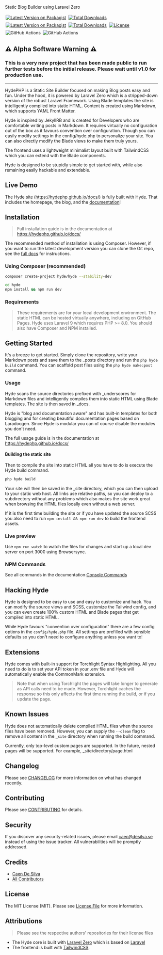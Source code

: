 Static Blog Builder using Laravel Zero

<!-- Now 400 Commits! -->

<p>
    <a href="https://packagist.org/packages/hyde/hyde"><img style="display: inline; margin: 4px 2px;" src="https://img.shields.io/packagist/v/hyde/hyde" alt="Latest Version on Packagist"></a>
    <a href="https://packagist.org/packages/hyde/hyde"><img style="display: inline; margin: 4px 2px;" src="https://img.shields.io/packagist/dt/hyde/hyde" alt="Total Downloads"></a>
    <a href="https://packagist.org/packages/hyde/framework"><img style="display: inline; margin: 4px 2px;" src="https://img.shields.io/packagist/v/hyde/framework" alt="Latest Version on Packagist"></a>
    <a href="https://packagist.org/packages/hyde/framework"><img style="display: inline; margin: 4px 2px;" src="https://img.shields.io/packagist/dt/hyde/framework" alt="Total Downloads"></a>
    <a href="https://github.com/hydephp/hyde/blob/master/LICENSE.md"><img style="display: inline; margin: 4px 2px;" src="https://img.shields.io/github/license/hydephp/hyde" alt="License"></a>
    <img style="display: inline; margin: 4px 2px;" src="https://github.com/hydephp/hyde/actions/workflows/tests.yml/badge.svg" alt="GitHub Actions">
    <img style="display: inline; margin: 4px 2px;" src="https://github.com/hydephp/hyde/actions/workflows/codeql-analysis.yml/badge.svg" alt="GitHub Actions">
</p>

## ⚠ Alpha Software Warning ⚠
### This is a very new project that has been made public to run further tests before the initial release. Please wait until v1.0 for production use.
---

HydePHP is a Static Site Builder focused on making Blog posts easy and fun. Under the hood, it is powered by Laravel Zero which is a stripped-down version of the robust Laravel Framework. Using Blade templates the site is intelligently compiled into static HTML. Content is created using Markdown, which supports YAML Front Matter.

Hyde is inspired by JekyllRB and is created for Developers who are comfortable writing posts in Markdown. It requires virtually no configuration out of the box as it favours convention over configuration. Though you can easily modify settings in the config/hyde.php to personalize your site. You can also directly modify the Blade views to make them truly yours.

The frontend uses a lightweight minimalist layout built with TailwindCSS which you can extend with the Blade components.

Hyde is designed to be stupidly simple to get started with, while also remaining easily hackable and extendable.

## Live Demo
The Hyde site (https://hydephp.github.io/docs/) is fully built with Hyde. That includes the homepage, the blog, and the [documentation](https://hydephp.github.io/docs/docs/index.html)!

## Installation
> Full installation guide is in the documentation at https://hydephp.github.io/docs/

The recommended method of installation is using Composer. However, if you want to run the latest development version you can clone the Git repo, see the [full docs](https://hydephp.github.io/docs/docs/installation.html) for instructions.

### Using Composer (recommended)
```bash
composer create-project hyde/hyde --stability=dev

cd hyde
npm install && npm run dev
```

### Requirements 
> These requirements are for your local development environment. The static HTML can be hosted virtually anywhere, including on GitHub Pages.
Hyde uses Laravel 9 which requires PHP >= 8.0. You should also have Composer and NPM installed.


## Getting Started
It's a breeze to get started. Simply clone the repository, write your Markdown posts and save them to the _posts directory and run the `php hyde build` command. You can scaffold post files using the `php hyde make:post` command.

### Usage
Hyde scans the source directories prefixed with _underscores for Markdown files and intelligently compiles them into static HTML using Blade templates. The site is then saved in _docs.

Hyde is "blog and documentation aware" and has built-in templates for both blogging and for creating beautiful documentation pages based on Laradocgen. Since Hyde is modular you can of course disable the modules you don't need.

The full usage guide is in the documentation at https://hydephp.github.io/docs/

#### Building the static site

Then to compile the site into static HTML all you have to do is execute the Hyde build command.
```bash
php hyde build
```

Your site will then be saved in the _site directory, which you can then upload to your static web host.
All links use relative paths, so you can deploy to a subdirectory without any problems which also makes the site work great when browsing the HTML files locally even without a web server.

If it is the first time building the site or if you have updated the source SCSS you also need to run `npm install && npm run dev` to build the frontend assets.

### Live preview
Use `npm run watch` to watch the files for changes and start up a local dev server on port 3000 using Browsersync.

### NPM Commands
See all commands in the documentation [Console Commands](https://hydephp.github.io/docs/docs/console-commands.html)

## Hacking Hyde
Hyde is designed to be easy to use and easy to customize and hack. You can modify the source views and SCSS, customize the Tailwind config, and you can even create 100% custom HTML and Blade pages that get compiled into static HTML.

While Hyde favours "convention over configuration" there are a few config options in the `config/hyde.php` file. All settings are prefilled with sensible defaults so you don't need to configure anything unless you want to!

## Extensions
Hyde comes with built-in support for Torchlight Syntax Highlighting.
All you need to do is to set your API token in your .env file and
Hyde will automatically enable the CommonMark extension.

> Note that when using Torchlight the pages will take longer to generate as API calls need to be made.
> However, Torchlight caches the response so this only affects the first time running the build, or if you update the page.

## Known Issues
Hyde does not automatically delete compiled HTML files when the source files have been removed. 
However, you can supply the `--clean` flag to remove all content in the `_site` directory when running the build command.

Currently, only top-level custom pages are supported. In the future, nested pages will be supported.
For example, _site/directory/page.html

## Changelog

Please see [CHANGELOG](CHANGELOG.md) for more information on what has changed recently.

## Contributing

Please see [CONTRIBUTING](CONTRIBUTING.md) for details.

## Security

If you discover any security-related issues, please email caen@desilva.se instead of using the issue tracker.
All vulnerabilities will be promptly addressed.

## Credits

-   [Caen De Silva](https://github.com/caendesilva)
-   [All Contributors](../../contributors)

## License

The MIT License (MIT). Please see [License File](LICENSE.md) for more information.

## Attributions
> Please see the respective authors' repositories for their license files

- The Hyde core is built with [Laravel Zero](https://laravel-zero.com/) which is based on [Laravel](https://laravel.com/)
- The frontend is built with [TailwindCSS](https://tailwindcss.com/).
